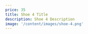 ```yaml
---
price: 35
title: Shoe 4 Title
description: Shoe 4 Description
image: '/content/images/shoe-4.png'
---
```


